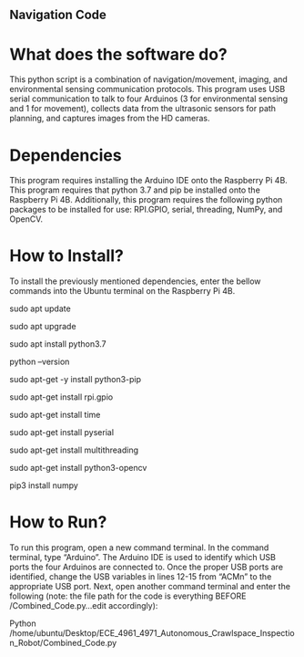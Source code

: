 ## Navigation Code

# What does the software do? 

This python script is a combination of navigation/movement, imaging, and environmental sensing communication protocols. This program uses USB serial communication to talk to four Arduinos (3 for environmental sensing and 1 for movement), collects data from the ultrasonic sensors for path planning, and captures images from the HD cameras.  

# Dependencies 

This program requires installing the Arduino IDE onto the Raspberry Pi 4B. This program requires that python 3.7 and pip be installed onto the Raspberry Pi 4B. Additionally, this program requires the following python packages to be installed for use: RPI.GPIO, serial, threading, NumPy, and OpenCV.  

# How to Install? 

To install the previously mentioned dependencies, enter the bellow commands into the Ubuntu terminal on the Raspberry Pi 4B.  

sudo apt update 

sudo apt upgrade 

sudo apt install python3.7 

python –version 

sudo apt-get -y install python3-pip 

sudo apt-get install rpi.gpio 

sudo apt-get install time 

sudo apt-get install pyserial 

sudo apt-get install multithreading 

sudo apt-get install python3-opencv 

pip3 install numpy 

# How to Run? 

To run this program, open a new command terminal. In the command terminal, type “Arduino”. The Arduino IDE is used to identify which USB ports the four Arduinos are connected to. Once the proper USB ports are identified, change the USB variables in lines 12-15 from “ACMn” to the appropriate USB port. Next, open another command terminal and enter the following (note: the file path for the code is everything BEFORE /Combined_Code.py…edit accordingly): 

Python /home/ubuntu/Desktop/ECE_4961_4971_Autonomous_Crawlspace_Inspection_Robot/Combined_Code.py 
